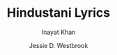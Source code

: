 ---
title: "Hindustani Lyrics"
author: ["Inayat Khan", "Jessie D. Westbrook"]
year: 1913
language: ["English"]
genre: ["Poetry"]
description: "Hindustani Lyrics by Inayat Khan; Jessie D. Westbrook (1913) - A significant work from the Colonial India - British Raj, representing an important contribution to Indian literary and cultural heritage. This work offers valuable insights into the British Raj period, featuring independence movements, cultural renaissance, and literary awakening."
collections: ['modern-literature', 'spiritual-texts', 'poetry-collection']
sources:
  - name: "Project Gutenberg"
    url: "https://www.gutenberg.org/ebooks/17711"
    type: "other"
  - name: "Internet Archive"
    url: "https://commons.wikimedia.org/wiki/File:Hindustani_Lyrics.djvu"
    type: "other"
references:
  - name: "Wikipedia: Inayat Khan"
    url: "https://en.wikipedia.org/wiki/Inayat_Khan"
    type: "wikipedia"
  - name: "Open Library: Hindustani Lyrics year"
    url: "https://openlibrary.org/search?q=Hindustani+Lyrics+year+1913+language+English+Inayat+Khan"
    type: "other"
featured: false
publishDate: 2025-10-30
tags: ['poetry-collection']
---